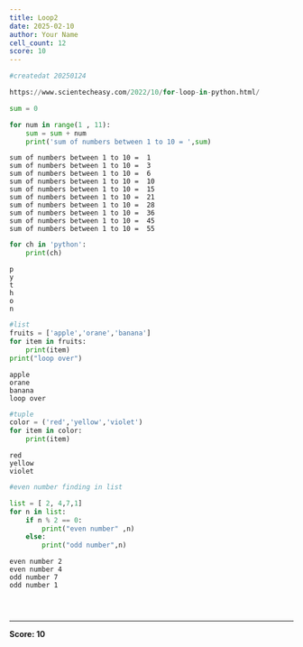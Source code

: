```yaml
---
title: Loop2
date: 2025-02-10
author: Your Name
cell_count: 12
score: 10
---
```


```python
#createdat 20250124
```


```python
https://www.scientecheasy.com/2022/10/for-loop-in-python.html/
```


```python
sum = 0
```


```python
for num in range(1 , 11):
    sum = sum + num
    print('sum of numbers between 1 to 10 = ',sum)
```

    sum of numbers between 1 to 10 =  1
    sum of numbers between 1 to 10 =  3
    sum of numbers between 1 to 10 =  6
    sum of numbers between 1 to 10 =  10
    sum of numbers between 1 to 10 =  15
    sum of numbers between 1 to 10 =  21
    sum of numbers between 1 to 10 =  28
    sum of numbers between 1 to 10 =  36
    sum of numbers between 1 to 10 =  45
    sum of numbers between 1 to 10 =  55



```python
for ch in 'python':
    print(ch)
```

    p
    y
    t
    h
    o
    n



```python
#list
fruits = ['apple','orane','banana']
for item in fruits:
    print(item)
print("loop over")
```

    apple
    orane
    banana
    loop over



```python
#tuple
color = ('red','yellow','violet')
for item in color:
    print(item)

```

    red
    yellow
    violet



```python
#even number finding in list
```


```python
list = [ 2, 4,7,1]
for n in list:
    if n % 2 == 0:
        print("even number" ,n)
    else:
        print("odd number",n)
```

    even number 2
    even number 4
    odd number 7
    odd number 1



```python

```


```python

```


```python

```


---
**Score: 10**